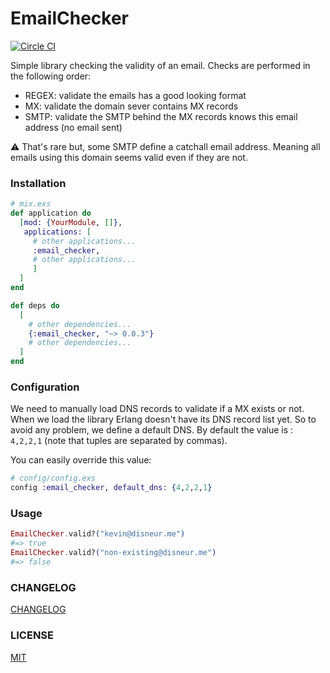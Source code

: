 # EmailChecker

[![Circle CI](https://circleci.com/gh/kdisneur/email_checker/tree/master.svg?style=svg)](https://circleci.com/gh/kdisneur/email_checker/tree/master)

Simple library checking the validity of an email. Checks are performed in the
following order:

* REGEX: validate the emails has a good looking format
* MX: validate the domain sever contains MX records
* SMTP: validate the SMTP behind the MX records knows this email address (no
email sent)

:warning: That's rare but, some SMTP define a catchall email address. Meaning
all emails using this domain seems valid even if they are not.

### Installation

```elixir
# mix.exs
def application do
  [mod: {YourModule, []},
   applications: [
     # other applications...
     :email_checker,
     # other applications...
     ]
  ]
end

def deps do
  [
    # other dependencies...
    {:email_checker, "~> 0.0.3"}
    # other dependencies...
  ]
end
```

### Configuration

We need to manually load DNS records to validate if a MX exists or not. When
we load the library Erlang doesn't have its DNS record list yet. So to avoid
any problem, we define a default DNS. By default the value is : `4,2,2,1` (note
that tuples are separated by commas).

You can easily override this value:

```elixir
# config/config.exs
config :email_checker, default_dns: {4,2,2,1}
```

### Usage

```elixir
EmailChecker.valid?("kevin@disneur.me")
#=> true
EmailChecker.valid?("non-existing@disneur.me")
#=> false
```

### CHANGELOG

[CHANGELOG](https://github.com/kdisneur/email_checker/blob/master/CHANGELOG)

### LICENSE

[MIT](https://github.com/kdisneur/email_checker/blob/master/LICENSE)
